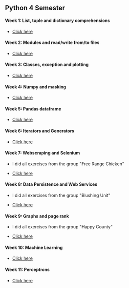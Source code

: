 ## Python 4 Semester

#### Week 1: List, tuple and dictionary comprehensions

- [Click here](https://github.com/amandajuhl95/Python4Sem/tree/master/Week1-Exercise)

#### Week 2: Modules and read/write from/to files

- [Click here](https://github.com/amandajuhl95/Python4Sem/tree/master/Week2-Exercise)

#### Week 3: Classes, exception and plotting

- [Click here](https://github.com/amandajuhl95/Python4Sem/tree/master/Week3-Exercise)

#### Week 4: Numpy and masking

- [Click here](https://github.com/amandajuhl95/Python4Sem/tree/master/Week4-Exercise)

#### Week 5: Pandas dataframe

- [Click here](https://github.com/amandajuhl95/Python4Sem/tree/master/Week5-Exercise)

#### Week 6: Iterators and Generators

- [Click here](https://github.com/amandajuhl95/Python4Sem/tree/master/Week6-Exercise)

#### Week 7: Webscraping and Selenium 

* I did all exercises from the group "Free Range Chicken"

- [Click here](https://github.com/amandajuhl95/Python4Sem/tree/master/Week7-Exercise)

#### Week 8: Data Persistence and Web Services

* I did all exercises from the group "Blushing Unit"

- [Click here](https://github.com/amandajuhl95/Python4Sem/tree/master/Week8-Exercise)

#### Week 9: Graphs and page rank

* I did all exercises from the group "Happy County"

- [Click here](https://github.com/amandajuhl95/Python4Sem/tree/master/Week9-Exercise)

#### Week 10: Machine Learning

- [Click here](https://github.com/amandajuhl95/Python4Sem/tree/master/Week10-Exercise)

#### Week 11: Perceptrons 

- [Click here](https://github.com/amandajuhl95/Python4Sem/tree/master/Week11-Exercise)
